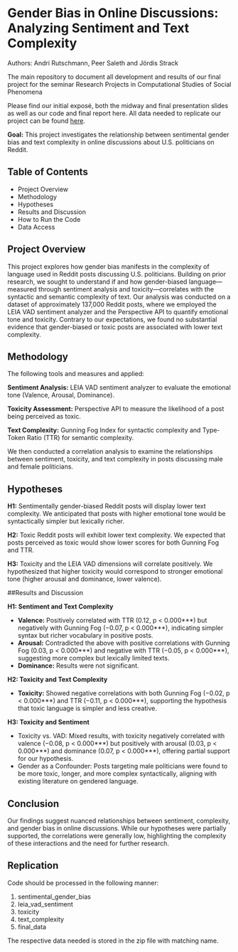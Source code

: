 # Gender Bias in Online Discussions: Analyzing Sentiment and Text Complexity

Authors: Andri Rutschmann, Peer Saleth and Jördis Strack

The main repository to document all development and results of our final project for the seminar Research Projects in Computational Studies of Social Phenomena 

Please find our initial exposé, both the midway and final presentation slides as well as our code and final report here.
All data needed to replicate our project can be found [here](https://drive.proton.me/urls/FV0VWYE8WR#RbyRFJnhfVVV).


**Goal:** This project investigates the relationship between sentimental gender bias and text complexity in online discussions about U.S. politicians on Reddit. 

## Table of Contents
- Project Overview
- Methodology
- Hypotheses
- Results and Discussion
- How to Run the Code
- Data Access


## Project Overview
This project explores how gender bias manifests in the complexity of language used in Reddit posts discussing U.S. politicians. Building on prior research, we sought to understand if and how gender-biased language—measured through sentiment analysis and toxicity—correlates with the syntactic and semantic complexity of text. Our analysis was conducted on a dataset of approximately 137,000 Reddit posts, where we employed the LEIA VAD sentiment analyzer and the Perspective API to quantify emotional tone and toxicity. Contrary to our expectations, we found no substantial evidence that gender-biased or toxic posts are associated with lower text complexity.

## Methodology
The following tools and measures and applied:

**Sentiment Analysis:** LEIA VAD sentiment analyzer to evaluate the emotional tone (Valence, Arousal, Dominance).

**Toxicity Assessment:** Perspective API to measure the likelihood of a post being perceived as toxic.

**Text Complexity:** Gunning Fog Index for syntactic complexity and Type-Token Ratio (TTR) for semantic complexity.

We then conducted a correlation analysis to examine the relationships between sentiment, toxicity, and text complexity in posts discussing male and female politicians.

## Hypotheses
**H1:** Sentimentally gender-biased Reddit posts will display lower text complexity.
We anticipated that posts with higher emotional tone would be syntactically simpler but lexically richer.

**H2:** Toxic Reddit posts will exhibit lower text complexity.
We expected that posts perceived as toxic would show lower scores for both Gunning Fog and TTR.

**H3:** Toxicity and the LEIA VAD dimensions will correlate positively.
We hypothesized that higher toxicity would correspond to stronger emotional tone (higher arousal and dominance, lower valence).


##Results and Discussion

**H1: Sentiment and Text Complexity**

- **Valence:** Positively correlated with TTR (0.12, p < 0.000***) but negatively with Gunning Fog (−0.07, p < 0.000***), indicating simpler syntax but richer vocabulary in positive posts.
- **Arousal:** Contradicted the above with positive correlations with Gunning Fog (0.03, p < 0.000***) and negative with TTR (−0.05, p < 0.000***), suggesting more complex but lexically limited texts.
- **Dominance:** Results were not significant.

**H2: Toxicity and Text Complexity**

- **Toxicity:** Showed negative correlations with both Gunning Fog (−0.02, p < 0.000***) and TTR (−0.11, p < 0.000***), supporting the hypothesis that toxic language is simpler and less creative.

**H3: Toxicity and Sentiment**
- Toxicity vs. VAD: Mixed results, with toxicity negatively correlated with valence (−0.08, p < 0.000***) but positively with arousal (0.03, p < 0.000***) and dominance (0.07, p < 0.000***), offering partial support for our hypothesis.
- Gender as a Confounder: Posts targeting male politicians were found to be more toxic, longer, and more complex syntactically, aligning with existing literature on gendered language.


## Conclusion
Our findings suggest nuanced relationships between sentiment, complexity, and gender bias in online discussions. While our hypotheses were partially supported, the correlations were generally low, highlighting the complexity of these interactions and the need for further research.

## Replication

Code should be processed in the following manner:
1. sentimental_gender_bias
2. leia_vad_sentiment
3. toxicity
4. text_complexity
5. final_data

The respective data needed is stored in the zip file with matching name.
